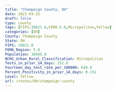 ```yaml
---
title: "Champaign County, OH"
date: 2021-03-25
draft: false
type: county
tags: [FIPS:39021.0,FEMA:5.0,Micropolitan,Yellow]
categories: [OH]
County: Champaign County
State: OH
FIPS: 39021.0
FEMA_Region: 5.0
Population: 38885.0
NCHS_Urban_Rural_Classification: Micropolitan
Tests_in_prior_14_days: 252.0
Fourteen_day_test_rate_per_100000: 648.0
Percent_Positivity_in_prior_14_days: 0.151
Level: Yellow
url: /states/OH/champaign-county
---
```



